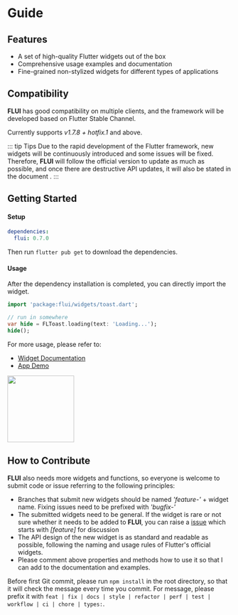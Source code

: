 # Guide

## Features

* A set of high-quality Flutter widgets out of the box
* Comprehensive usage examples and documentation
* Fine-grained non-stylized widgets for different types of applications

## Compatibility

**FLUI** has good compatibility on multiple clients, and the framework will be developed based on Flutter Stable Channel.

Currently supports *v1.7.8 + hotfix.1* and above.

::: tip Tips
Due to the rapid development of the Flutter framework, new widgets will be continuously introduced and some issues will be fixed. Therefore, **FLUI** will follow the official version to update as much as possible, and once there are destructive API updates, it will also be stated in the document .
:::

## Getting Started

#### Setup

```yaml
dependencies:
  flui: 0.7.0
```

Then run `flutter pub get` to download the dependencies.

#### Usage

After the dependency installation is completed, you can directly import the widget.

```dart
import 'package:flui/widgets/toast.dart';

// run in somewhere
var hide = FLToast.loading(text: 'Loading...');
hide();
```

For more usage, please refer to:

* [Widget Documentation](https://flui.xin/en/widgets/)
* [App Demo](https://flui.xin/app/flui.apk)
<p align="left">
    <img width="150" src="http://abtfun.oss-cn-beijing.aliyuncs.com/img/2019-12-17-1576575626.png" />
</p>

## How to Contribute

**FLUI** also needs more widgets and functions, so everyone is welcome to submit code or issue referring to the following principles:

* Branches that submit new widgets should be named *'feature-'* + widget name. Fixing issues need to be prefixed with *'bugfix-'*
* The submitted widgets need to be general. If the widget is rare or not sure whether it needs to be added to **FLUI**, you can raise a [issue](https://github.com/Rannie/flui/issues) which starts with *\[feature\]* for discussion
* The API design of the new widget is as standard and readable as possible, following the naming and usage rules of Flutter's official widgets.
* Please comment above properties and methods how to use it so that I can add to the documentation and examples.

Before first Git commit, please run `npm install` in the root directory, so that it will check the message every time you commit. For message, please prefix it with `feat | fix | docs | style | refactor | perf | test | workflow | ci | chore | types:`.

